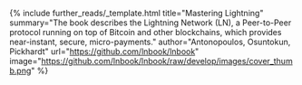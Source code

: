 {%
  include further_reads/_template.html
  title="Mastering Lightning"
  summary="The book describes the Lightning Network (LN), a Peer-to-Peer protocol running on top of Bitcoin and other blockchains, which provides near-instant, secure, micro-payments."
  author="Antonopoulos, Osuntokun, Pickhardt"
  url="https://github.com/lnbook/lnbook"
  image="https://github.com/lnbook/lnbook/raw/develop/images/cover_thumb.png"
%}

